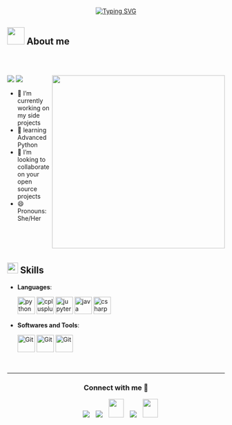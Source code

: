 ﻿
<p align="center">
  <br>
  <a href="https://git.io/typing-svg">
    <img src="https://readme-typing-svg.demolab.com?font=Georgia&weight=800&size=25&color=042D5E&width=450&height=50&lines=A.k.a+Syntax+Of+Grace" alt="Typing SVG" />
  </a>
</p>
	
## <picture><img src = "https://user-images.githubusercontent.com/64439609/213525571-a0b12213-7e89-48df-a45f-153c78f3cf5e.png" width =40px></picture> **About me**

<br>
<br>

<picture> <img align="right" src="https://camo.githubusercontent.com/06fa7a9aa91a074222a5be8b70cf36b49f5c5021c518bac26263809d7ef4883c/68747470733a2f2f7374617274636f64696e672e636f2e696e2f77702d636f6e74656e742f75706c6f6164732f323032312f31322f636f64696e672d666f722d6b6964732e676966" width = 400px></picture>
 <p align="left">
  <img src="https://img.shields.io/badge/Focus-enhancing%20my%20skills-dodgerblue" />
  <img src="https://img.shields.io/badge/Languages-Farsi%20&%20English-dodgerblue" />
</p>

- 🔭 I’m currently working on my side projects
- 🌱 learning Advanced Python
- 👯 I’m looking to collaborate on your open source projects
- 😄 Pronouns: She/Her 

<br>
<br>
<br>

## <img src="https://media2.giphy.com/media/QssGEmpkyEOhBCb7e1/giphy.gif?cid=ecf05e47a0n3gi1bfqntqmob8g9aid1oyj2wr3ds3mg700bl&rid=giphy.gif" width ="25"><b> Skills</b>

<p align="center">

- **Languages**:
 
  <img src="https://cdn.jsdelivr.net/gh/devicons/devicon/icons/python/python-original.svg" width="40" height="40" alt="python logo" />
  <img src="https://cdn.jsdelivr.net/gh/devicons/devicon/icons/cplusplus/cplusplus-original.svg" width="40" height="40" alt="cplusplus logo" />
  <img src="https://cdn.jsdelivr.net/gh/devicons/devicon/icons/jupyter/jupyter-original.svg" width="40" height="40" alt="jupyter logo"/>
  <img src="https://cdn.jsdelivr.net/gh/devicons/devicon/icons/java/java-original.svg" width="40" height="40" alt="java logo"/>
  <img src="https://cdn.jsdelivr.net/gh/devicons/devicon/icons/csharp/csharp-original.svg" width="40" height="40" alt="csharp logo"/>

- **Softwares and Tools**:

    <img src="https://user-images.githubusercontent.com/64439609/212556685-de9a7c04-31b0-43b6-af39-7c82ac13b321.png" width="40" height="40" alt="Git"/>
    <img src="https://user-images.githubusercontent.com/64439609/212556741-81407849-82c8-4926-854f-820e8a644375.png" width="40" height="40" alt="Git"/>
    <img src="https://user-images.githubusercontent.com/64439609/212556802-77a65ec1-aa71-4272-b603-1a57d1914678.png" width="40" height="40" alt="Git"/>


<br>
</p>

-----

<h3 align="center" >Connect with me 🤝 </h3>

<p align="center">

 <div align="center"  class="icons-social" style="margin-left: 10px;">
        <a   target="_blank" href="https://www.linkedin.com/in/behrokh-hafezi-24a471342">
			<img src="https://img.icons8.com/doodle/40/000000/linkedin--v2.png" style="margin-left: 10px;" ></a>
        <a style="margin-left: 10px;" target="_blank" href="https://github.com/behrokhhafezi">
		<img src="https://img.icons8.com/doodle/40/000000/github--v1.png"></a>
        <a style="margin-left: 10px;" target="_blank" href="mailto:behi.h.b507@gmail.com">
                <img src="https://img.icons8.com/doodle/2x/gmail-new.png" style="width:35px; height:43px;"></a>
        <a style="margin-left: 10px;" target="_blank" href="https://t.me/behi_hafezi">
                <img src="https://img.icons8.com/doodle/40/000000/telegram.png"></a>
	<a style="margin-left: 10px;" target="_blank" href="https://stackoverflow.com/users/28880938/behrokh-hz">
                <img src="https://img.icons8.com/external-tal-revivo-color-tal-revivo/40/000000/external-stack-overflow-is-a-question-and-answer-site-for-professional-logo-color-tal-revivo.png" style="width:35px; height:43px;">
	</a>


</p>
	

</div>

